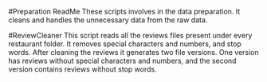 #Preparation ReadMe
These scripts involves in the data preparation. It cleans and handles the unnecessary data from the raw data. 

#ReviewCleaner
This script reads all the reviews files present under every restaurant folder. It removes special characters and numbers, and stop words. After cleaning the reviews it generates two file versions. One version has reviews without special characters and numbers, and the second version contains reviews without stop words.
